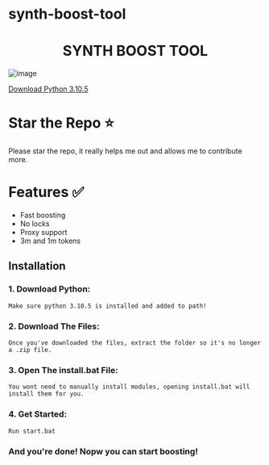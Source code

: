 # synth-boost-tool
<h1 align="center">
SYNTH BOOST TOOL
</h1>

![image](https://i.imgur.com/a/ehGa7gL.png)


[Download Python 3.10.5](https://www.python.org/ftp/python/3.10.5/python-3.10.5-amd64.exe)

# Star the Repo ⭐
Please star the repo, it really helps me out and allows me to contribute more.

# Features ✅
- Fast boosting
- No locks
- Proxy support
- 3m and 1m tokens

## Installation

### 1. Download Python:

```
Make sure python 3.10.5 is installed and added to path!
```
### 2. Download The Files:

```
Once you've downloaded the files, extract the folder so it's no longer a .zip file.
```
### 3. Open The install.bat File:

```
You wont need to manually install modules, opening install.bat will install them for you.
```
### 4. Get Started:

```
Run start.bat
```
### And you're done! Nopw you can start boosting!
